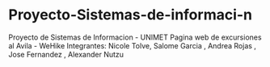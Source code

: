 # Proyecto-Sistemas-de-informaci-n
Proyecto de Sistemas de Informacion - UNIMET
Pagina web de excursiones al Avila - WeHike 
Integrantes: Nicole Tolve, Salome Garcia , Andrea Rojas , Jose Fernandez , Alexander Nutzu 
